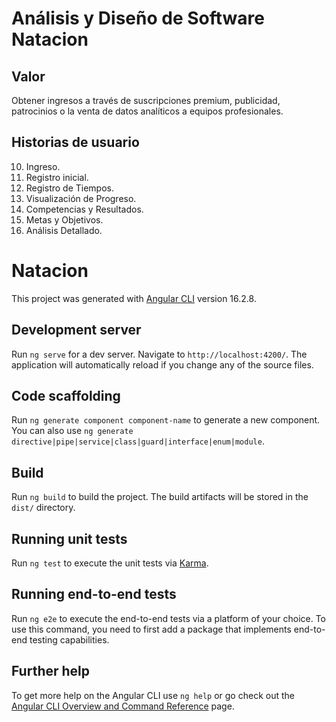 # Análisis y Diseño de Software Natacion

## Valor
Obtener ingresos a través de suscripciones premium, publicidad, patrocinios o la venta de datos analíticos a equipos profesionales.

## Historias de usuario

10. Ingreso.
15. Registro inicial.
20. Registro de Tiempos.
30. Visualización de Progreso.
40. Competencias y Resultados.
50. Metas y Objetivos.
60. Análisis Detallado.










# Natacion

This project was generated with [Angular CLI](https://github.com/angular/angular-cli) version 16.2.8.

## Development server

Run `ng serve` for a dev server. Navigate to `http://localhost:4200/`. The application will automatically reload if you change any of the source files.

## Code scaffolding

Run `ng generate component component-name` to generate a new component. You can also use `ng generate directive|pipe|service|class|guard|interface|enum|module`.

## Build

Run `ng build` to build the project. The build artifacts will be stored in the `dist/` directory.

## Running unit tests

Run `ng test` to execute the unit tests via [Karma](https://karma-runner.github.io).

## Running end-to-end tests

Run `ng e2e` to execute the end-to-end tests via a platform of your choice. To use this command, you need to first add a package that implements end-to-end testing capabilities.

## Further help

To get more help on the Angular CLI use `ng help` or go check out the [Angular CLI Overview and Command Reference](https://angular.io/cli) page.
